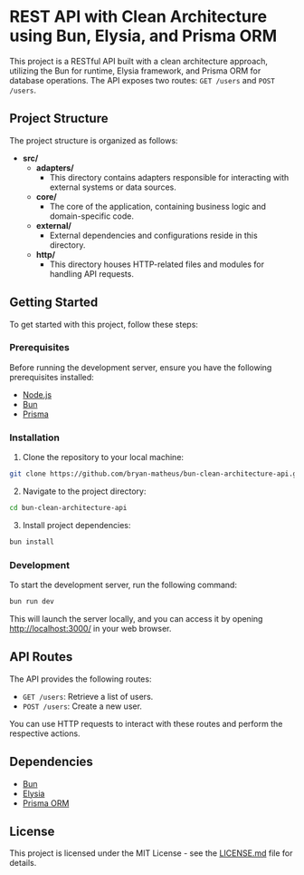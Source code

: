 # REST API with Clean Architecture using Bun, Elysia, and Prisma ORM

This project is a RESTful API built with a clean architecture approach, utilizing the Bun for runtime, Elysia framework, and Prisma ORM for database operations. The API exposes two routes: `GET /users` and `POST /users`.

## Project Structure

The project structure is organized as follows:

- **src/**
  - **adapters/**
    - This directory contains adapters responsible for interacting with external systems or data sources.
  - **core/**
    - The core of the application, containing business logic and domain-specific code.
  - **external/**
    - External dependencies and configurations reside in this directory.
  - **http/**
    - This directory houses HTTP-related files and modules for handling API requests.

## Getting Started

To get started with this project, follow these steps:

### Prerequisites

Before running the development server, ensure you have the following prerequisites installed:

- [Node.js](https://nodejs.org/)
- [Bun](https://bunjs.dev/)
- [Prisma](https://www.prisma.io/)

### Installation

1. Clone the repository to your local machine:

```bash
git clone https://github.com/bryan-matheus/bun-clean-architecture-api.git
```

2. Navigate to the project directory:

```bash
cd bun-clean-architecture-api
```

3. Install project dependencies:

```bash
bun install
```

### Development

To start the development server, run the following command:

```bash
bun run dev
```

This will launch the server locally, and you can access it by opening [http://localhost:3000/](http://localhost:3000/) in your web browser.

## API Routes

The API provides the following routes:

- `GET /users`: Retrieve a list of users.
- `POST /users`: Create a new user.

You can use HTTP requests to interact with these routes and perform the respective actions.

## Dependencies

- [Bun](https://bunjs.dev/)
- [Elysia](https://elysia.dev/)
- [Prisma ORM](https://www.prisma.io/)

## License

This project is licensed under the MIT License - see the [LICENSE.md](LICENSE.md) file for details.
